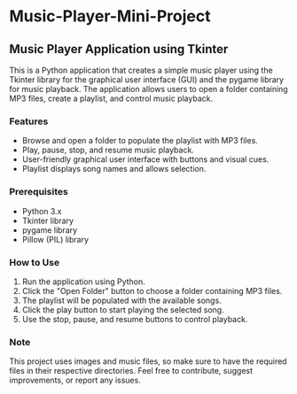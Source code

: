 ﻿# Music-Player-Mini-Project


## Music Player Application using Tkinter

This is a Python application that creates a simple music player using the Tkinter library for the graphical user interface (GUI) and the pygame library for music playback. The application allows users to open a folder containing MP3 files, create a playlist, and control music playback.

### Features

- Browse and open a folder to populate the playlist with MP3 files.
- Play, pause, stop, and resume music playback.
- User-friendly graphical user interface with buttons and visual cues.
- Playlist displays song names and allows selection.

### Prerequisites

- Python 3.x
- Tkinter library
- pygame library
- Pillow (PIL) library

### How to Use

1. Run the application using Python.
2. Click the "Open Folder" button to choose a folder containing MP3 files.
3. The playlist will be populated with the available songs.
4. Click the play button to start playing the selected song.
5. Use the stop, pause, and resume buttons to control playback.


### Note

This project uses images and music files, so make sure to have the required files in their respective directories. Feel free to contribute, suggest improvements, or report any issues.
